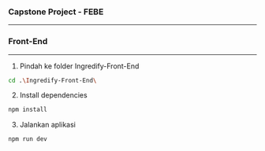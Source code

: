 ### Capstone Project - FEBE
---

### Front-End

---

1. Pindah ke folder Ingredify-Front-End

```bash
cd .\Ingredify-Front-End\
```

2. Install dependencies

```bash
npm install
```

3. Jalankan aplikasi

```bash
npm run dev
```
